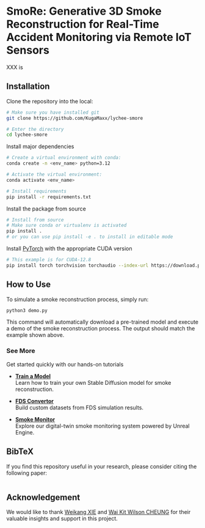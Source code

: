 # SmoRe: Generative 3D Smoke Reconstruction for Real-Time Accident Monitoring via Remote IoT Sensors

XXX is

## Installation

Clone the repository into the local:

```bash
# Make sure you have installed git
git clone https://github.com/KugaMaxx/lychee-smore

# Enter the directory
cd lychee-smore
```

Install major dependencies

```bash
# Create a virtual environment with conda:
conda create -n <env_name> python=3.12

# Activate the virtual environment:
conda activate <env_name>

# Install requirements
pip install -r requirements.txt
```

Install the package from source

```bash
# Install from source
# Make sure conda or virtualenv is activated
pip install .
# or you can use pip install -e . to install in editable mode
```

Install [PyTorch](https://pytorch.org/get-started/locally/) with the appropriate
 CUDA version

```bash
# This example is for CUDA-12.8
pip install torch torchvision torchaudio --index-url https://download.pytorch.org/whl/cu128
```

## How to Use

To simulate a smoke reconstruction process, simply run:

```bash
python3 demo.py
```

This command will automatically download a pre-trained model and execute a demo of the smoke reconstruction process.
 The output should match the example shown above.

### See More

Get started quickly with our hands-on tutorials

- **[Train a Model]()**  
    Learn how to train your own Stable Diffusion model for smoke reconstruction.

- **[FDS Convertor]()**  
    Build custom datasets from FDS simulation results.

- **[Smoke Monitor]()**  
    Explore our digital-twin smoke monitoring system powered by Unreal Engine.

## BibTeX

If you find this repository useful in your research, please consider citing the
 following paper:

```bibtex
```

## Acknowledgement

We would like to thank [Weikang XIE](mailto:wei-kang.xie@connect.polyu.hk) and 
 [Wai Kit Wilson CHEUNG](mailto:wai-kit-wilson.cheung@connect.polyu.hk) for their 
 valuable insights and support in this project.
